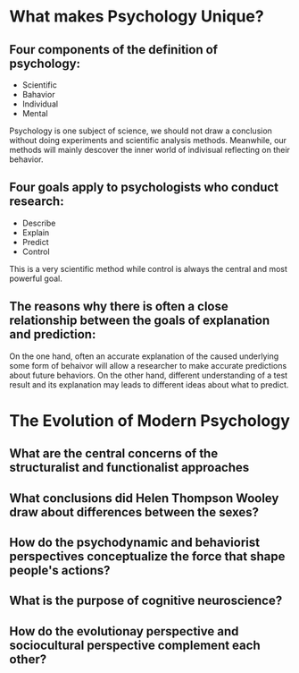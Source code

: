 # What makes Psychology Unique?

## Four components of the definition of psychology:
- Scientific
- Bahavior 
- Individual 
- Mental

Psychology is one subject of science, we should not draw a conclusion without doing experiments and scientific analysis methods. 
Meanwhile, our methods will mainly descover the inner world of indivisual reflecting on their behavior. 

## Four goals apply to psychologists who conduct research:
- Describe
- Explain
- Predict
- Control

This is a very scientific method while control is always the central and most powerful goal.

## The reasons why there is often a close relationship between the goals of explanation and prediction:

On the one hand, often an accurate explanation of the caused underlying some form of behaivor will allow a researcher to make accurate predictions about future behaviors.
On the other hand, different understanding of a test result and its explanation may leads to different ideas about what to predict.

# The Evolution of Modern Psychology
## What are the central concerns of the structuralist and functionalist approaches

## What conclusions did Helen Thompson Wooley draw about differences between the sexes?

## How do the psychodynamic and behaviorist perspectives conceptualize the force that shape people's actions?

## What is the purpose of cognitive neuroscience?

## How do the evolutionay perspective and sociocultural perspective complement each other?
